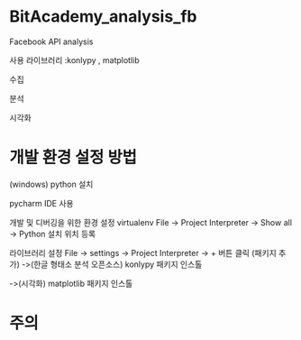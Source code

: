 # BitAcademy_analysis_fb
Facebook API analysis

사용 라이브러리 :konlypy , matplotlib


수집


분석 


시각화

# 개발 환경 설정 방법
(windows)
python 설치

pycharm IDE 사용

개발 및 디버깅을 위한 환경 설정
virtualenv
File -> Project Interpreter -> Show all -> Python 설치 위치 등록

라이브러리 설정
File -> settings -> Project Interpreter -> + 버튼 클릭 (패키지 추가) 
->(한글 형태소 분석 오픈소스) konlypy 패키지 인스톨

->(시각화) matplotlib 패키지 인스톨

# 주의
